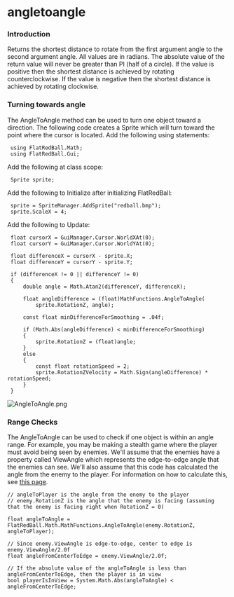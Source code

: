 # angletoangle

### Introduction

Returns the shortest distance to rotate from the first argument angle to the second argument angle. All values are in radians. The absolute value of the return value will never be greater than PI (half of a circle). If the value is positive then the shortest distance is achieved by rotating counterclockwise. If the value is negative then the shortest distance is achieved by rotating clockwise.

### Turning towards angle

The AngleToAngle method can be used to turn one object toward a direction. The following code creates a Sprite which will turn toward the point where the cursor is located. Add the following using statements:

```
 using FlatRedBall.Math;
 using FlatRedBall.Gui;
```

Add the following at class scope:

```
 Sprite sprite;
```

Add the following to Initialize after initializing FlatRedBall:

```
 sprite = SpriteManager.AddSprite("redball.bmp");
 sprite.ScaleX = 4;
```

Add the following to Update:

```
 float cursorX = GuiManager.Cursor.WorldXAt(0);
 float cursorY = GuiManager.Cursor.WorldYAt(0);

 float differenceX = cursorX - sprite.X;
 float differenceY = cursorY - sprite.Y;

 if (differenceX != 0 || differenceY != 0)
 {
     double angle = Math.Atan2(differenceY, differenceX);
 
     float angleDifference = (float)MathFunctions.AngleToAngle(
         sprite.RotationZ, angle);
 
     const float minDifferenceForSmoothing = .04f;
 
     if (Math.Abs(angleDifference) < minDifferenceForSmoothing)
     {
         sprite.RotationZ = (float)angle;
     }
     else
     {
         const float rotationSpeed = 2;
         sprite.RotationZVelocity = Math.Sign(angleDifference) * rotationSpeed;
     }
 }
```

![AngleToAngle.png](../../../../../media/migrated_media-AngleToAngle.png)

### Range Checks

The AngleToAngle can be used to check if one object is within an angle range. For example, you may be making a stealth game where the player must avoid being seen by enemies. We'll assume that the enemies have a property called ViewAngle which represents the edge-to-edge angle that the enemies can see. We'll also assume that this code has calculated the angle from the enemy to the player. For information on how to calculate this, see [this page](../../../../../frb/docs/index.php#Angle_Between_Two_Points).

```
// angleToPlayer is the angle from the enemy to the player
// enemy.RotationZ is the angle that the enemy is facing (assuming that the enemy is facing right when RotationZ = 0)

float angleToAngle = FlatRedBall.Math.MathFunctions.AngleToAngle(enemy.RotationZ, angleToPlayer);

// Since enemy.ViewAngle is edge-to-edge, center to edge is enemy.ViewAngle/2.0f
float angleFromCenterToEdge = enemy.ViewAngle/2.0f;

// If the absolute value of the angleToAngle is less than angleFromCenterToEdge, then the player is in view
bool playerIsInView = System.Math.Abs(angleToAngle) < angleFromCenterToEdge;
```
